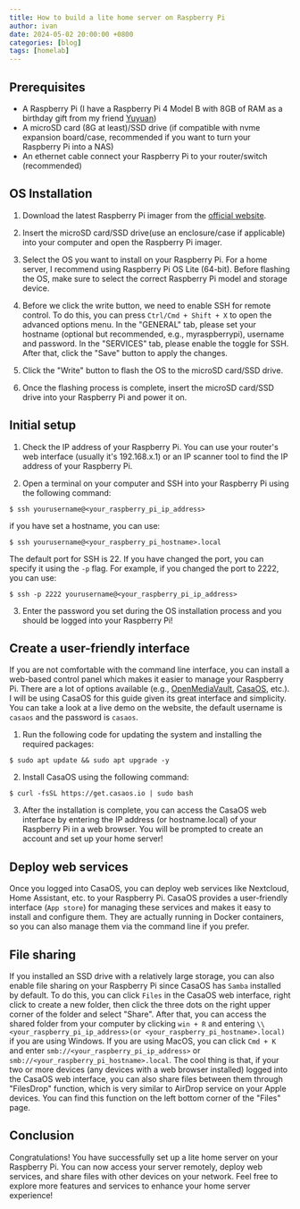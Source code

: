 ```yaml
---
title: How to build a lite home server on Raspberry Pi
author: ivan
date: 2024-05-02 20:00:00 +0800
categories: [blog]
tags: [homelab]
---
```


## Prerequisites
  - A Raspberry Pi (I have a Raspberry Pi 4 Model B with 8GB of RAM as a birthday gift from my friend [Yuyuan](https://lin.foo/))
  - A microSD card (8G at least)/SSD drive (if compatible with nvme expansion board/case, recommended if you want to turn your Raspberry Pi into a NAS)
  - An ethernet cable connect your Raspberry Pi to your router/switch (recommended)


## OS Installation

1. Download the latest Raspberry Pi imager from the [official website](https://www.raspberrypi.com/software/).

2. Insert the microSD card/SSD drive(use an enclosure/case if applicable) into your computer and open the Raspberry Pi imager.

3. Select the OS you want to install on your Raspberry Pi. For a home server, I recommend using Raspberry Pi OS Lite (64-bit). Before flashing the OS, make sure to select the correct Raspberry Pi model and storage device. 

4. Before we click the write button, we need to enable SSH for remote control. To do this, you can press `Ctrl/Cmd + Shift + X` to open the advanced options menu. In the "GENERAL" tab, please set your hostname (optional but recommended, e.g., myraspberrypi), username and password. In the "SERVICES" tab, please enable the toggle for SSH. After that, click the "Save" button to apply the changes.

5. Click the "Write" button to flash the OS to the microSD card/SSD drive.

6. Once the flashing process is complete, insert the microSD card/SSD drive into your Raspberry Pi and power it on.

## Initial setup

1. Check the IP address of your Raspberry Pi. You can use your router's web interface (usually it's 192.168.x.1) or an IP scanner tool to find the IP address of your Raspberry Pi.

2. Open a terminal on your computer and SSH into your Raspberry Pi using the following command: 
```console
$ ssh yourusername@<your_raspberry_pi_ip_address>
```
if you have set a hostname, you can use:
```console
$ ssh yourusername@<your_raspberry_pi_hostname>.local
```
The default port for SSH is 22. If you have changed the port, you can specify it using the `-p` flag. 
For example, if you changed the port to 2222, you can use:
```console
$ ssh -p 2222 yourusername@<your_raspberry_pi_ip_address>
```

3. Enter the password you set during the OS installation process and you should be logged into your Raspberry Pi!

## Create a user-friendly interface

If you are not comfortable with the command line interface, you can install a web-based control panel which makes it easier to manage your Raspberry Pi. There are a lot of options available (e.g., [OpenMediaVault](https://www.openmediavault.org/), [CasaOS](https://casaos.io/), etc.). I will be using CasaOS for this guide given its great interface and simplicity. You can take a look at a live demo on the website, the default username is `casaos` and the password is `casaos`.

1. Run the following code for updating the system and installing the required packages:
```console
$ sudo apt update && sudo apt upgrade -y
```

2. Install CasaOS using the following command:
```console
$ curl -fsSL https://get.casaos.io | sudo bash
```

3. After the installation is complete, you can access the CasaOS web interface by entering the IP address (or hostname.local) of your Raspberry Pi in a web browser. You will be prompted to create an account and set up your home server!

## Deploy web services
Once you logged into CasaOS, you can deploy web services like Nextcloud, Home Assistant, etc. to your Raspberry Pi. CasaOS provides a user-friendly interface (`App store`) for managing these services and makes it easy to install and configure them. They are actually running in Docker containers, so you can also manage them via the command line if you prefer.


## File sharing
If you installed an SSD drive with a relatively large storage, you can also enable file sharing on your Raspberry Pi since CasaOS has `Samba` installed by default. To do this, you can click `Files` in the CasaOS web interface, right click to create a new folder, then click the three dots on the right upper corner of the folder and select "Share". After that, you can access the shared folder from your computer by clicking `win + R` and entering `\\<your_raspberry_pi_ip_address>(or <your_raspberry_pi_hostname>.local)` if you are using Windows. If you are using MacOS, you can click `Cmd + K` and enter  `smb://<your_raspberry_pi_ip_address>` or `smb://<your_raspberry_pi_hostname>.local`.
The cool thing is that, if your two or more devices (any devices with a web browser installed) logged into the CasaOS web interface, you can also share files between them through "FilesDrop" function, which is very similar to AirDrop service on your Apple devices. You can find this function on the left bottom corner of the "Files" page.

## Conclusion
Congratulations! You have successfully set up a lite home server on your Raspberry Pi. You can now access your server remotely, deploy web services, and share files with other devices on your network. Feel free to explore more features and services to enhance your home server experience!